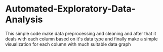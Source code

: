 # Automated-Exploratory-Data-Analysis
This simple code make data preprocessing and cleaning and
after that it deals with each column based on it's data type and
finally make a simple visualization for each column with much suitable data graph
